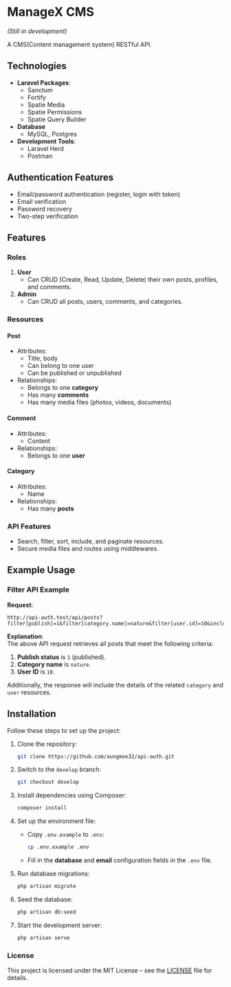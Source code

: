 # ManageX CMS

_(Still in development)_

A CMS(Content management system) RESTful API.

## Technologies

-   **Laravel Packages**:
    -   Sanctum
    -   Fortify
    -   Spatie Media
    -   Spatie Permissions
    -   Spatie Query Builder
-   **Database**
    -   MySQL, Postgres
-   **Development Tools**:
    -   Laravel Herd
    -   Postman

## Authentication Features

-   Email/password authentication (register, login with token)
-   Email verification
-   Password recovery
-   Two-step verification

## Features

### Roles

1.  **User**
    -   Can CRUD (Create, Read, Update, Delete) their own posts, profiles, and comments.
2.  **Admin**
    -   Can CRUD all posts, users, comments, and categories.

### Resources

#### **Post**

-   Attributes:
    -   Title, body
    -   Can belong to one user
    -   Can be published or unpublished
-   Relationships:
    -   Belongs to one **category**
    -   Has many **comments**
    -   Has many media files (photos, videos, documents)

#### **Comment**

-   Attributes:
    -   Content
-   Relationships:
    -   Belongs to one **user**

#### **Category**

-   Attributes:
    -   Name
-   Relationships:
    -   Has many **posts**

### API Features

-   Search, filter, sort, include, and paginate resources.
-   Secure media files and routes using middlewares.

## Example Usage

### Filter API Example

**Request**:

```http
http://api-auth.test/api/posts?filter[publish]=1&filter[category.name]=nature&filter[user.id]=10&include=category,user
```

**Explanation**:  
The above API request retrieves all posts that meet the following criteria:

1.  **Publish status** is `1` (published).
2.  **Category name** is `nature`.
3.  **User ID** is `10`.

Additionally, the response will include the details of the related `category` and `user` resources.

## Installation

Follow these steps to set up the project:

1.  Clone the repository:

    ```bash
    git clone https://github.com/aungmoe32/api-auth.git
    ```

2.  Switch to the `develop` branch:

    ```bash
    git checkout develop
    ```

3.  Install dependencies using Composer:

    ```bash
    composer install
    ```

4.  Set up the environment file:

    -   Copy `.env.example` to `.env`:

        ```bash
        cp .env.example .env
        ```

    -   Fill in the **database** and **email** configuration fields in the `.env` file.

5.  Run database migrations:

    ```bash
    php artisan migrate
    ```

6.  Seed the database:

    ```bash
    php artisan db:seed
    ```

7.  Start the development server:

    ```bash
    php artisan serve
    ```

### License

This project is licensed under the MIT License – see the [LICENSE](./LICENSE) file for details.
